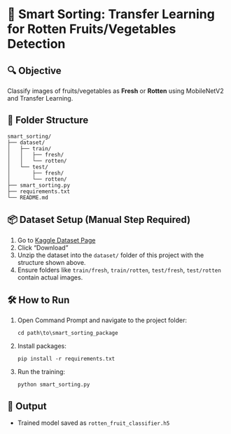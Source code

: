 
# 🍎 Smart Sorting: Transfer Learning for Rotten Fruits/Vegetables Detection

## 🔍 Objective
Classify images of fruits/vegetables as **Fresh** or **Rotten** using MobileNetV2 and Transfer Learning.

## 📁 Folder Structure
```
smart_sorting/
├── dataset/
│   ├── train/
│   │   ├── fresh/
│   │   └── rotten/
│   └── test/
│       ├── fresh/
│       └── rotten/
├── smart_sorting.py
├── requirements.txt
└── README.md
```

## 📦 Dataset Setup (Manual Step Required)

1. Go to [Kaggle Dataset Page](https://www.kaggle.com/datasets/mdatikurrahman3111/fresh-and-rotten-classification-dataset-3)
2. Click “Download”
3. Unzip the dataset into the `dataset/` folder of this project with the structure shown above.
4. Ensure folders like `train/fresh`, `train/rotten`, `test/fresh`, `test/rotten` contain actual images.

## 🛠️ How to Run

1. Open Command Prompt and navigate to the project folder:
   ```
   cd path\to\smart_sorting_package
   ```

2. Install packages:
   ```
   pip install -r requirements.txt
   ```

3. Run the training:
   ```
   python smart_sorting.py
   ```

## 🧠 Output
- Trained model saved as `rotten_fruit_classifier.h5`
